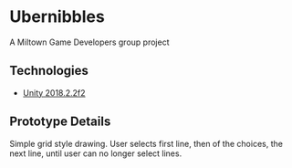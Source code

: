 # Ubernibbles
A Miltown Game Developers group project

## Technologies

- [Unity 2018.2.2f2](https://unity3d.com/get-unity/download/archive)

## Prototype Details

Simple grid style drawing.  User selects first line, then of the choices, the next line, until user can no longer select lines.
